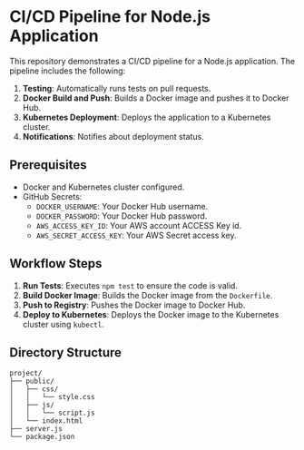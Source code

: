 # CI/CD Pipeline for Node.js Application

This repository demonstrates a CI/CD pipeline for a Node.js application. The pipeline includes the following:

1. **Testing**: Automatically runs tests on pull requests.
2. **Docker Build and Push**: Builds a Docker image and pushes it to Docker Hub.
3. **Kubernetes Deployment**: Deploys the application to a Kubernetes cluster.
4. **Notifications**: Notifies about deployment status.

## Prerequisites

- Docker and Kubernetes cluster configured.
- GitHub Secrets:
  - `DOCKER_USERNAME`: Your Docker Hub username.
  - `DOCKER_PASSWORD`: Your Docker Hub password.
  - `AWS_ACCESS_KEY_ID`: Your AWS account ACCESS Key id.
  - `AWS_SECRET_ACCESS_KEY`: Your AWS Secret access key.

## Workflow Steps

1. **Run Tests**: Executes `npm test` to ensure the code is valid.
2. **Build Docker Image**: Builds the Docker image from the `Dockerfile`.
3. **Push to Registry**: Pushes the Docker image to Docker Hub.
4. **Deploy to Kubernetes**: Deploys the Docker image to the Kubernetes cluster using `kubectl`.

## Directory Structure
```
project/
├── public/
│   ├── css/
│   │   └── style.css
│   ├── js/
│   │   └── script.js
│   └── index.html
├── server.js
└── package.json
```
